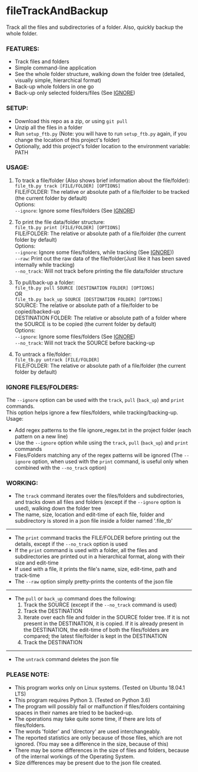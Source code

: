 # fileTrackAndBackup
Track all the files and subdirectories of a folder. Also, quickly backup the whole folder.

### FEATURES:
* Track files and folders
* Simple command-line application
* See the whole folder structure, walking down the folder tree (detailed, visually simple, hierarchical format)
* Back-up whole folders in one go
* Back-up only selected folders/files (See [IGNORE](#ignore-filesfolders))

### SETUP:  
* Download this repo as a zip, or using `git pull`
* Unzip all the files in a folder
* Run `setup_ftb.py` (Note: you will have to run `setup_ftb.py` again, if you change the location of this project's folder)
* Optionally, add this project's folder location to the environment variable: PATH

### USAGE:
1. To track a file/folder (Also shows brief information about the file/folder):  
`file_tb.py track [FILE/FOLDER] [OPTIONS]`  
FILE/FOLDER: The relative or absolute path of a file/folder to be tracked (the current folder by default)  
Options:  
`--ignore`: Ignore some files/folders (See [IGNORE](#ignore-filesfolders))

2. To print the file data/folder structure:  
`file_tb.py print [FILE/FOLDER] [OPTIONS]`  
FILE/FOLDER: The relative or absolute path of a file/folder (the current folder by default)  
Options:  
`--ignore`: Ignore some files/folders, while tracking (See [IGNORE](#ignore-filesfolders)))  
`--raw`: Print out the raw data of the file/folder(Just like it has been saved internally while tracking)  
`--no_track`: Will not track before printing the file data/folder structure

3. To pull/back-up a folder:  
`file_tb.py pull SOURCE [DESTINATION FOLDER] [OPTIONS]`  
OR  
`file_tb.py back_up SOURCE [DESTINATION FOLDER] [OPTIONS]`  
SOURCE: The relative or absolute path of a file/folder to be copied/backed-up    
DESTINATION FOLDER: The relative or absolute path of a folder where the SOURCE is to be copied (the current folder by default)  
Options:  
`--ignore`: Ignore some files/folders (See [IGNORE](#ignore-filesfolders))  
`--no_track`: Will not track the SOURCE before backing-up

4. To untrack a file/folder:  
`file_tb.py untrack [FILE/FOLDER]`  
FILE/FOLDER: The relative or absolute path of a file/folder (the current folder by default)

### IGNORE FILES/FOLDERS:
The `--ignore` option can be used with the `track`, `pull` (`back_up`) and `print` commands.  
This option helps ignore a few files/folders, while tracking/backing-up.  
Usage:  
* Add regex patterns to the file ignore_regex.txt in the project folder (each pattern on a new line)
* Use the `--ignore` option while using the `track`, `pull` (`back_up`) and `print` commands
* Files/Folders matching any of the regex patterns will be ignored
(The `--ignore` option, when used with the `print` command, is useful only when combined with the `--no_track` option)

### WORKING:
* The `track` command iterates over the files/folders and subdirectories, and tracks down all files and folders 
(except if the `--ignore` option is used), walking down the folder tree
* The name, size, location and edit-time of each file, folder and subdirectory is stored in a json file inside a folder named
'.file_tb'
---
* The `print` command tracks the FILE/FOLDER before printing out the details, except if the `--no_track` option is used
* If the `print` command is used with a folder, all the files and subdirectories are printed out in a hierarchical format,
along with their size and edit-time
* If used with a file, it prints the file's name, size, edit-time, path and track-time
* The `--raw` option simply pretty-prints the contents of the json file
---
* The `pull` or `back_up` command does the following:
    1. Track the SOURCE (except if the `--no_track` command is used)
    2. Track the DESTINATION
    3. Iterate over each file and folder in the SOURCE folder tree. If it is not present in the DESTINATION, it is copied.
    If it is already present in the DESTINATION, the edit-time of both the files/folders are compared; the latest file/folder is kept in the DESTINATION
    4. Track the DESTINATION
---
* The `untrack` command deletes the json file

### PLEASE NOTE:
* This program works only on Linux systems. (Tested on Ubuntu 18.04.1 LTS)
* This program requires Python 3. (Tested on Python 3.6)
* The program will possibly fail or malfunction if files/folders containing spaces in their names are tried to be backed-up.
* The operations may take quite some time, if there are lots of files/folders.
* The words 'folder' and 'directory' are used interchangeably.
* The reported statistics are only because of those files, which are not ignored. (You may see a difference in the size, because of this)
* There may be some differences in the size of files and folders, because of the internal workings of the Operating System.
* Size differences may be present due to the json file created.  
